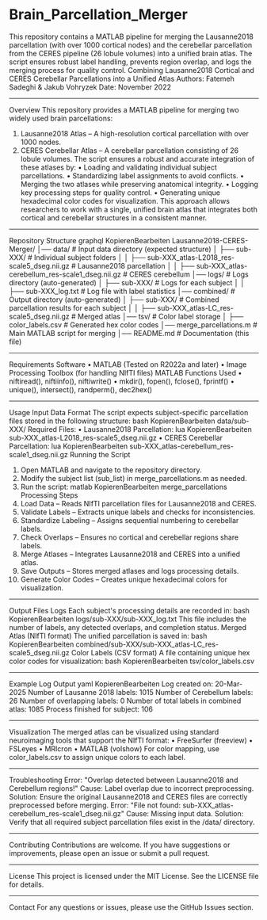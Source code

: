 # Brain_Parcellation_Merger
This repository contains a MATLAB pipeline for merging the Lausanne2018 parcellation (with over 1000 cortical nodes) and the cerebellar parcellation from the CERES pipeline (26 lobule volumes) into a unified brain atlas. The script ensures robust label handling, prevents region overlap, and logs the merging process for quality control.
Combining Lausanne2018 Cortical and CERES Cerebellar Parcellations into a Unified Atlas
Authors: Fatemeh Sadeghi & Jakub Vohryzek
Date: November 2022
________________________________________
Overview
This repository provides a MATLAB pipeline for merging two widely used brain parcellations:
1.	Lausanne2018 Atlas – A high-resolution cortical parcellation with over 1000 nodes.
2.	CERES Cerebellar Atlas – A cerebellar parcellation consisting of 26 lobule volumes.
The script ensures a robust and accurate integration of these atlases by:
•	Loading and validating individual subject parcellations.
•	Standardizing label assignments to avoid conflicts.
•	Merging the two atlases while preserving anatomical integrity.
•	Logging key processing steps for quality control.
•	Generating unique hexadecimal color codes for visualization.
This approach allows researchers to work with a single, unified brain atlas that integrates both cortical and cerebellar structures in a consistent manner.
________________________________________
Repository Structure
graphql
KopierenBearbeiten
Lausanne2018-CERES-Merger/
│── data/                      # Input data directory (expected structure)
│   ├── sub-XXX/               # Individual subject folders
│   │   ├── sub-XXX_atlas-L2018_res-scale5_dseg.nii.gz   # Lausanne2018 parcellation
│   │   ├── sub-XXX_atlas-cerebellum_res-scale1_dseg.nii.gz  # CERES cerebellum
│── logs/                      # Logs directory (auto-generated)
│   ├── sub-XXX/               # Logs for each subject
│   │   ├── sub-XXX_log.txt    # Log file with label statistics
│── combined/                   # Output directory (auto-generated)
│   ├── sub-XXX/               # Combined parcellation results for each subject
│   │   ├── sub-XXX_atlas-LC_res-scale5_dseg.nii.gz  # Merged atlas
│── tsv/                        # Color label storage
│   ├── color_labels.csv        # Generated hex color codes
│── merge_parcellations.m       # Main MATLAB script for merging
│── README.md                   # Documentation (this file)
________________________________________
Requirements
Software
•	MATLAB (Tested on R2022a and later)
•	Image Processing Toolbox (for handling NIfTI files)
MATLAB Functions Used
•	niftiread(), niftiinfo(), niftiwrite()
•	mkdir(), fopen(), fclose(), fprintf()
•	unique(), intersect(), randperm(), dec2hex()
________________________________________
Usage
Input Data Format
The script expects subject-specific parcellation files stored in the following structure:
bash
KopierenBearbeiten
data/sub-XXX/
Required Files:
•	Lausanne2018 Parcellation: 
lua
KopierenBearbeiten
sub-XXX_atlas-L2018_res-scale5_dseg.nii.gz
•	CERES Cerebellar Parcellation: 
lua
KopierenBearbeiten
sub-XXX_atlas-cerebellum_res-scale1_dseg.nii.gz
Running the Script
1.	Open MATLAB and navigate to the repository directory.
2.	Modify the subject list (sub_list) in merge_parcellations.m as needed.
3.	Run the script: 
matlab
KopierenBearbeiten
merge_parcellations
Processing Steps
1.	Load Data – Reads NIfTI parcellation files for Lausanne2018 and CERES.
2.	Validate Labels – Extracts unique labels and checks for inconsistencies.
3.	Standardize Labeling – Assigns sequential numbering to cerebellar labels.
4.	Check Overlaps – Ensures no cortical and cerebellar regions share labels.
5.	Merge Atlases – Integrates Lausanne2018 and CERES into a unified atlas.
6.	Save Outputs – Stores merged atlases and logs processing details.
7.	Generate Color Codes – Creates unique hexadecimal colors for visualization.
________________________________________
Output Files
Logs
Each subject's processing details are recorded in:
bash
KopierenBearbeiten
logs/sub-XXX/sub-XXX_log.txt
This file includes the number of labels, any detected overlaps, and completion status.
Merged Atlas (NIfTI format)
The unified parcellation is saved in:
bash
KopierenBearbeiten
combined/sub-XXX/sub-XXX_atlas-LC_res-scale5_dseg.nii.gz
Color Labels (CSV format)
A file containing unique hex color codes for visualization:
bash
KopierenBearbeiten
tsv/color_labels.csv
________________________________________
Example Log Output
yaml
KopierenBearbeiten
Log created on: 20-Mar-2025
Number of Lausanne 2018 labels: 1015
Number of Cerebellum labels: 26
Number of overlapping labels: 0
Number of total labels in combined atlas: 1085
Process finished for subject: 106
________________________________________
Visualization
The merged atlas can be visualized using standard neuroimaging tools that support the NIfTI format:
•	FreeSurfer (freeview)
•	FSLeyes
•	MRIcron
•	MATLAB (volshow)
For color mapping, use color_labels.csv to assign unique colors to each label.
________________________________________
Troubleshooting
Error: "Overlap detected between Lausanne2018 and Cerebellum regions!"
Cause: Label overlap due to incorrect preprocessing.
Solution: Ensure the original Lausanne2018 and CERES files are correctly preprocessed before merging.
Error: "File not found: sub-XXX_atlas-cerebellum_res-scale1_dseg.nii.gz"
Cause: Missing input data.
Solution: Verify that all required subject parcellation files exist in the /data/ directory.
________________________________________
Contributing
Contributions are welcome. If you have suggestions or improvements, please open an issue or submit a pull request.
________________________________________
License
This project is licensed under the MIT License. See the LICENSE file for details.
________________________________________
Contact
For any questions or issues, please use the GitHub Issues section.
